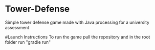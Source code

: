 # Tower-Defense
Simple tower defense game made with Java processing for a university assessment

#Launch Instructions
To run the game pull the repository and in the root folder run "gradle run"
